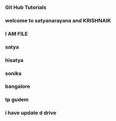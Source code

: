 ### Git Hub Tutorials  
### welcome to satyanarayana and KRISHNAIK
### I AM FILE
### satya 
### hisatya
### sonika
### bangalore
### tp gudem
### i have update d drive